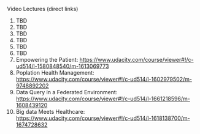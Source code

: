 Video Lectures (direct links)
1. TBD
2. TBD
3. TBD
4. TBD
5. TBD
6. TBD
7. Empowering the Patient: https://www.udacity.com/course/viewer#!/c-ud514/l-1580848540/m-1613069773
8. Poplation Health Management: https://www.udacity.com/course/viewer#!/c-ud514/l-1602979502/m-9748892202
9. Data Query in a Federated Environment: https://www.udacity.com/course/viewer#!/c-ud514/l-1661218596/m-1608439120
10. Big data Meets Healthcare: https://www.udacity.com/course/viewer#!/c-ud514/l-1618138700/m-1674728632

